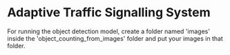 # Adaptive Traffic Signalling System

For running the object detection model, create a folder named 'images' inside the 'object_counting_from_images' folder and put your images in that folder.
